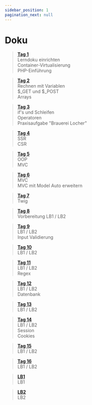 ```yaml
---
sidebar_position: 1
pagination_next: null
---
```


# Doku

> [**Tag 1**](./tag-0001/index.md)  
> Lerndoku einrichten  
> Container-Virtualisierung  
> PHP-Einführung

> [**Tag 2**](./tag-0002/index.md)  
> Rechnen mit Variablen  
> $_GET und $_POST  
> Arrays

> [**Tag 3**](./tag-0003/index.md)  
> if's und Schleifen  
> Operatoren  
> Praxisaufgabe "Brauerei Locher"

> [**Tag 4**](./tag-0004/index.md)  
> SSR  
> CSR

> [**Tag 5**](./tag-0005/index.md)  
> OOP  
> MVC

> [**Tag 6**](./tag-0006/index.md)  
> MVC  
> MVC mit Model Auto erweitern

> [**Tag 7**](./tag-0007/index.md)  
> Twig

> [**Tag 8**](./tag-0008/index.md)  
> Vorbereitung LB1 / LB2

> [**Tag 9**](./tag-0009/index.md)  
> LB1 / LB2  
> Input Validierung

> [**Tag 10**](./tag-0010/index.md)  
> LB1 / LB2

> [**Tag 11**](./tag-0011/index.md)  
> LB1 / LB2  
> Regex

> [**Tag 12**](./tag-0012/index.md)  
> LB1 / LB2  
> Datenbank

> [**Tag 13**](./tag-0013/index.md)  
> LB1 / LB2

> [**Tag 14**](./tag-0014/index.md)  
> LB1 / LB2  
> Session  
> Cookies

> [**Tag 15**](./tag-0015/index.md)  
> LB1 / LB2

> [**Tag 16**](./tag-0016/index.md)  
> LB1 / LB2

> [**LB1**](./lb-0001/index.md)  
> LB1

> [**LB2**](./lb-0002/index.md)  
> LB2